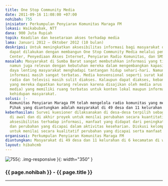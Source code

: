```yaml
---
title: One Stop Community Media
date: 2011-09-16 11:08:00 +07:00
nohibah: 755
inisiator: Perkumpulan Penyiaran Komunitas Maraga FM
lokasi: Waikabubak, NTT
dana: 900 Juta Rupiah
topik: Keadilan dan kesetaraan akses terhadap media
lama: Januari 2012 – Oktober 2012 (10 bulan)
deskripsi: Untuk meningkatkan aksesibilitas informasi bagi masyarakat di Sumba Barat,
  dapat dilakukan dengan membangun One Stop Community Media melalui pembangunan Resource
  Center, Penyediaan Akses Internet, Penyiaran Radio Komunitas, dan SMS Center.
masalah: Masyarakat di Sumba Barat sangat membutuhkan informasi yang tidak hanya berguna,
  namun juga relevan dengan kebutuhan mereka dalam mengembangkan kapasitas dan meningkatkan
  daya lenting masyarakat menghadapi tantangan hidup sehari-hari. Namun akses terhadap
  informasi masih sangat terbatas. Media konvensional seperti surat kabar, majalah,
  radio dan televisi masih sulit diakses. Kalaupun dapat diakses, kebanyakan informasi
  yang mereka dapatkan kurang relevan karena disajikan oleh media arus utama (mainstream
  media) yang memiliki ruang terbatas untuk konten lokal maupun informasi yang mencerdaskan
  kehidupan masyarakat.
solusi: |-
  Komunitas Penyiaran Maraga FM telah mengelola radio komunitas yang menyebarluaskan informasi dengan konten lokal yang sangat relevan dalam memenuhi kebutuhan masyarakat. Namun aksesibilitas masyarakat terhadap informasi perlu ditingkatkan dengan membangun media center, di mana orang bisa mengakses buku, majalah, kliping koran, maupun film berisi informasi mengenai pertanian, perkebunan, peternakan dan konservasi alam. Aksesibilitas ini juga dapat ditingkatkan dengan membuka akses internet untuk mendapatkan sumber informasi yang lebih.
  Pihak yang diuntungkan adalah masyarakat di 49 desa dan 11 kelurahan di 6 kecamatan di wilayah Kabupaten Sumba Barat yang dapat mengakses informasi mengenai pertanian, perkebunan, peternakan dan konservasi alam serta informasi pembangunan.
keberhasilan: Survei kuesioner dilaksanakan di desa-desa terpilih sebagai cuplikan
  di awal dan di akhir proyek untuk menilai perubahan secara kuantitatif mengenai
  aksesibilitas terhadap informasi, manfaat yang didapat dari peningkatan akses informasi
  dan perubahan yang dicapai dalam aktivitas keseharian. Diskusi kelompok terfokus
  untuk menilai secara kualitatif perubahan yang dicapai serta manfaat yang dirasakan.
organisasi: Perkumpulan Penyiaran Komunitas Maraga FM
diuntungkan: Masyarakat di 49 desa dan 11 kelurahan di 6 kecamatan di wilayah Kabupaten Sumba Barat yang dapat mengakses informasi mengenai pertanian, perkebunan, peternakan dan konservasi alam serta informasi pembangunan.
layout: hibahcmb
---
```


![755](/static/img/hibahcmb/755.png){: .img-responsive }{: width="350" }

### {{ page.nohibah }} - {{ page.title }}

---
